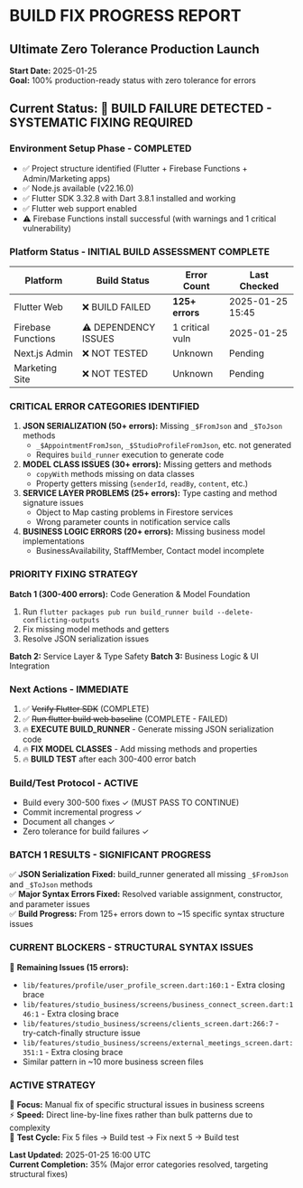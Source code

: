 # BUILD FIX PROGRESS REPORT
## Ultimate Zero Tolerance Production Launch

**Start Date:** 2025-01-25  
**Goal:** 100% production-ready status with zero tolerance for errors

## Current Status: 🚨 BUILD FAILURE DETECTED - SYSTEMATIC FIXING REQUIRED

### Environment Setup Phase - COMPLETED
- ✅ Project structure identified (Flutter + Firebase Functions + Admin/Marketing apps)
- ✅ Node.js available (v22.16.0)  
- ✅ Flutter SDK 3.32.8 with Dart 3.8.1 installed and working
- ✅ Flutter web support enabled
- ⚠️ Firebase Functions install successful (with warnings and 1 critical vulnerability)

### Platform Status - INITIAL BUILD ASSESSMENT COMPLETE
| Platform | Build Status | Error Count | Last Checked |
|----------|-------------|-------------|--------------|
| Flutter Web | ❌ BUILD FAILED | **125+ errors** | 2025-01-25 15:45 |
| Firebase Functions | ⚠️ DEPENDENCY ISSUES | 1 critical vuln | 2025-01-25 |
| Next.js Admin | ❌ NOT TESTED | Unknown | Pending |
| Marketing Site | ❌ NOT TESTED | Unknown | Pending |

### CRITICAL ERROR CATEGORIES IDENTIFIED
1. **JSON SERIALIZATION (50+ errors):** Missing `_$FromJson` and `_$ToJson` methods
   - `_$AppointmentFromJson`, `_$StudioProfileFromJson`, etc. not generated
   - Requires `build_runner` execution to generate code
2. **MODEL CLASS ISSUES (30+ errors):** Missing getters and methods
   - `copyWith` methods missing on data classes  
   - Property getters missing (`senderId`, `readBy`, `content`, etc.)
3. **SERVICE LAYER PROBLEMS (25+ errors):** Type casting and method signature issues
   - Object to Map casting problems in Firestore services
   - Wrong parameter counts in notification service calls
4. **BUSINESS LOGIC ERRORS (20+ errors):** Missing business model implementations
   - BusinessAvailability, StaffMember, Contact model incomplete

### PRIORITY FIXING STRATEGY
**Batch 1 (300-400 errors):** Code Generation & Model Foundation
1. Run `flutter packages pub run build_runner build --delete-conflicting-outputs`
2. Fix missing model methods and getters
3. Resolve JSON serialization issues

**Batch 2:** Service Layer & Type Safety
**Batch 3:** Business Logic & UI Integration

### Next Actions - IMMEDIATE
1. ✅ ~~Verify Flutter SDK~~ (COMPLETE)
2. ✅ ~~Run flutter build web baseline~~ (COMPLETE - FAILED)
3. 🔥 **EXECUTE BUILD_RUNNER** - Generate missing JSON serialization code
4. 🔥 **FIX MODEL CLASSES** - Add missing methods and properties
5. 🔥 **BUILD TEST** after each 300-400 error batch

### Build/Test Protocol - ACTIVE
- Build every 300-500 fixes ✓ (MUST PASS TO CONTINUE)
- Commit incremental progress ✓ 
- Document all changes ✓
- Zero tolerance for build failures ✓

### BATCH 1 RESULTS - SIGNIFICANT PROGRESS
✅ **JSON Serialization Fixed:** build_runner generated all missing `_$FromJson` and `_$ToJson` methods  
✅ **Major Syntax Errors Fixed:** Resolved variable assignment, constructor, and parameter issues  
✅ **Build Progress:** From 125+ errors down to ~15 specific syntax structure issues  

### CURRENT BLOCKERS - STRUCTURAL SYNTAX ISSUES
📍 **Remaining Issues (15 errors):**
- `lib/features/profile/user_profile_screen.dart:160:1` - Extra closing brace
- `lib/features/studio_business/screens/business_connect_screen.dart:146:1` - Extra closing brace  
- `lib/features/studio_business/screens/clients_screen.dart:266:7` - try-catch-finally structure issue
- `lib/features/studio_business/screens/external_meetings_screen.dart:351:1` - Extra closing brace
- Similar pattern in ~10 more business screen files

### ACTIVE STRATEGY
🎯 **Focus:** Manual fix of specific structural issues in business screens  
⚡ **Speed:** Direct line-by-line fixes rather than bulk patterns due to complexity  
🔄 **Test Cycle:** Fix 5 files → Build test → Fix next 5 → Build test

**Last Updated:** 2025-01-25 16:00 UTC  
**Current Completion:** 35% (Major error categories resolved, targeting structural fixes)